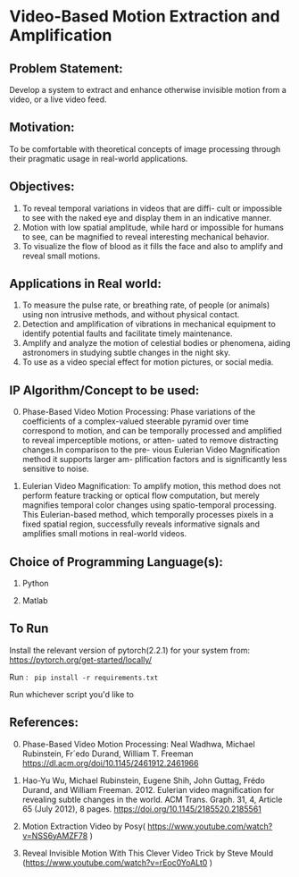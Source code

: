 # Video-Based Motion Extraction and Amplification


## Problem Statement:

Develop a system to extract and enhance otherwise invisible motion from a video, or a
live video feed.

## Motivation:

To be comfortable with theoretical concepts of image processing through their pragmatic
usage in real-world applications.

## Objectives:

1) To reveal temporal variations in videos that are diffi-
cult or impossible to see with the naked eye and display them in
an indicative manner.
2) Motion with low spatial amplitude, while
hard or impossible for humans to see, can be magnified to reveal
interesting mechanical behavior.
3) To visualize the flow
of blood as it fills the face and also to amplify and reveal small
motions.
    
## Applications in Real world:

1) To measure the pulse rate, or breathing rate, of people (or animals) using non
intrusive methods, and without physical contact.
2) Detection and amplification of vibrations in mechanical equipment to identify potential
faults and facilitate timely maintenance.
3) Amplify and analyze the motion of celestial bodies or phenomena, aiding astronomers
in studying subtle changes in the night sky.
4) To use as a video special effect for motion pictures, or social media.

## IP Algorithm/Concept to be used:


0) Phase-Based Video Motion Processing:
Phase variations of the coefficients of a complex-valued steerable
pyramid over time correspond to motion, and can be temporally
processed and amplified to reveal imperceptible motions, or atten-
uated to remove distracting changes.In comparison to the pre-
vious Eulerian Video Magnification method it supports larger am-
plification factors and is significantly less sensitive to noise. 

1) Eulerian Video Magnification:
To amplify motion, this method does not perform feature
tracking or optical flow computation, but merely magnifies temporal color changes using
spatio-temporal processing. This Eulerian-based method, which temporally processes
pixels in a fixed spatial region, successfully reveals informative signals and amplifies
small motions in real-world videos.
## Choice of Programming Language(s):

1) Python

2) Matlab

## To Run
Install the relevant version of pytorch(2.2.1) for your system from: https://pytorch.org/get-started/locally/

Run :
   ``` pip install -r requirements.txt```

Run whichever script you'd like to

## References:

0) Phase-Based Video Motion Processing: 
Neal Wadhwa, Michael Rubinstein, Fr´edo Durand, William T. Freeman  
https://dl.acm.org/doi/10.1145/2461912.2461966
    

1) Hao-Yu Wu, Michael Rubinstein, Eugene Shih, John Guttag, Frédo Durand, and
William Freeman. 2012. Eulerian video magnification for revealing subtle changes in the
world. ACM Trans. Graph. 31, 4, Article 65 (July 2012), 8 pages.
https://doi.org/10.1145/2185520.2185561

2) Motion Extraction Video by Posy( https://www.youtube.com/watch?v=NSS6yAMZF78 )

3) Reveal Invisible Motion With This Clever Video Trick by Steve Mould
(https://www.youtube.com/watch?v=rEoc0YoALt0 )
